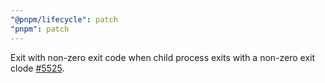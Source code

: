 ```yaml
---
"@pnpm/lifecycle": patch
"pnpm": patch
---
```


Exit with non-zero exit code when child process exits with a non-zero exit clode [#5525](https://github.com/pnpm/pnpm/issues/5525).
